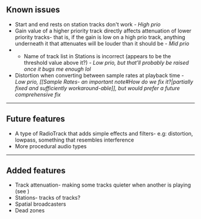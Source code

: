 ## Known issues
- Start and end rests on station tracks don't work - *High prio*
- Gain value of a higher priority track directly affects attenuation of lower priority tracks- that is, if the gain is low on a high prio track, anything underneath it that attenuates will be louder than it should be - *Mid prio*
- - Name of track list in Stations is incorrect (appears to be the threshold value above it?)  - *Low prio, but that'll probably be raised once it bugs me enough lol*
- Distortion when converting between sample rates at playback time - *Low prio, [[Sample Rates- an important note#How do we fix it?|partially fixed and sufficiently workaround-able]], but would prefer a future comprehensive fix*

---
## Future features
- A type of RadioTrack that adds simple effects and filters- e.g: distortion, lowpass, something that resembles interference
- More procedural audio types

---
## Added features
- Track attenuation- making some tracks quieter when another is playing (see )
- Stations- tracks of tracks?
- Spatial broadcasters
- Dead zones